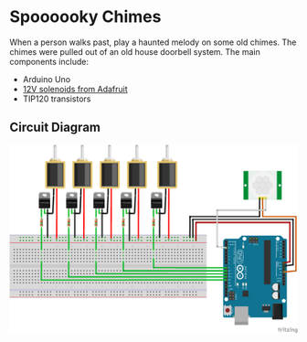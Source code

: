 Spoooooky Chimes
================

When a person walks past, play a haunted melody on some old chimes. The chimes were pulled out of an old
house doorbell system. The main components include:
* Arduino Uno
* [12V solenoids from Adafruit](https://www.adafruit.com/product/413)
* TIP120 transistors

## Circuit Diagram

![circuit diagram of chimes](chimes-circuit.png)
